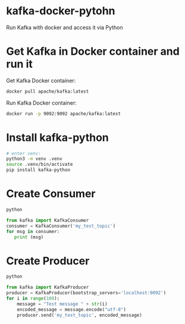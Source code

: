 # kafka-docker-pytohn
Run Kafka with docker and access it via Python

# Get Kafka in Docker container and run it
Get Kafka Docker container:
```bash
docker pull apache/kafka:latest
```
Run Kafka Docker container:
```bash
docker run -p 9092:9092 apache/kafka:latest
```

# Install kafka-python
```bash
# enter venv:
python3 -m venv .venv
source .venv/bin/activate
pip install kafka-python
```

# Create Consumer
```bash
python
```
```python
from kafka import KafkaConsumer
consumer = KafkaConsumer('my_test_topic')
for msg in consumer:
   print (msg)
```

# Create Producer
```bash
python
```
```python
from kafka import KafkaProducer
producer = KafkaProducer(bootstrap_servers='localhost:9092')
for i in range(100):
    message = "Test message " + str(i)
    encoded_message = message.encode("utf-8")
    producer.send('my_test_topic', encoded_message)
```

